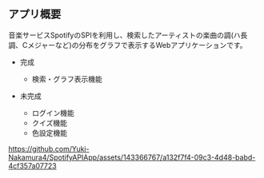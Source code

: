 ## アプリ概要

音楽サービスSpotifyのSPIを利用し、検索したアーティストの楽曲の調(ハ長調、Cメジャーなど)の分布をグラフで表示するWebアプリケーションです。

- 完成
  - 検索・グラフ表示機能

- 未完成
  - ログイン機能
  - クイズ機能
  - 色設定機能

https://github.com/Yuki-Nakamura4/SpotifyAPIApp/assets/143366767/a132f7f4-09c3-4d48-babd-4cf357a07723








